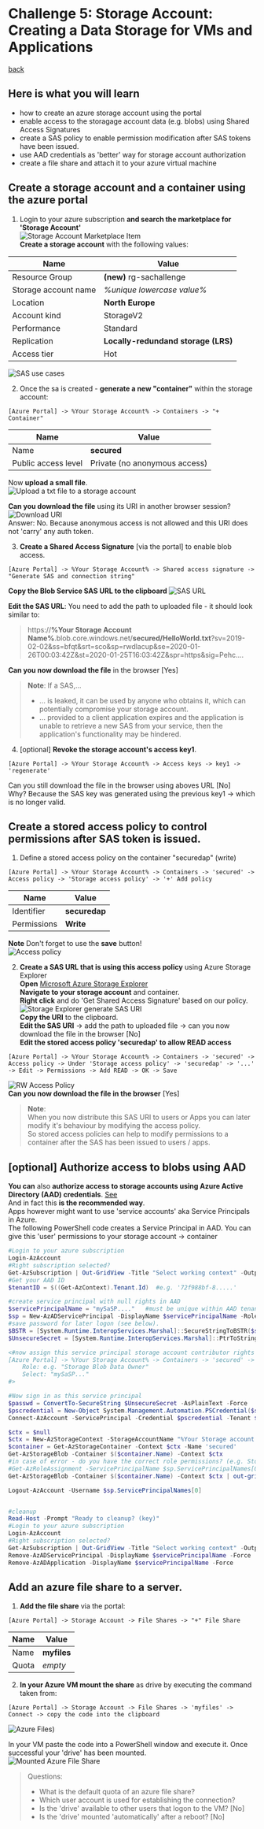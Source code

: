 # Challenge 5: Storage Account: Creating a Data Storage for VMs and Applications
[back](../../readme.md)  

## Here is what you will learn ##
- how to create an azure storage account using the portal
- enable access to the storagage account data (e.g. blobs) using Shared Access Signatures
- create a SAS policy to enable permission modification after SAS tokens have been issued.
- use AAD credentials as 'better' way for storage account authorization
- create a file share and attach it to your azure virtual machine

## Create a storage account and a container using the azure portal

1. Login to your azure subscription **and search the marketplace for 'Storage Account'**  
![Storage Account Marketplace Item](sa01.PNG)  
**Create a storage account** with the following values:

| Name | Value |
|---|---|
| Resource Group  |  **(new)** rg-sachallenge |
| Storage account name  |  _%unique lowercase value%_ |
| Location | **North Europe** |
| Account kind  |  StorageV2 |
| Performance  |  Standard |
| Replication  |  **Locally-redundand storage (LRS)** |
| Access tier  |  Hot |


![SAS use cases](https://docs.microsoft.com/en-us/azure/storage/common/storage-sas-overview#when-to-use-a-shared-access-signature)

2. Once the sa is created - **generate a new "container"** within the storage account:  
```
[Azure Portal] -> %Your Storage Account% -> Containers -> "+ Container"
```
| Name | Value |
|---|---|
| Name  |  **secured** |
| Public access level  |  Private (no anonymous access) |

Now **upload a small file**.  
![Upload a txt file to a storage account](sa02.PNG)  

**Can you download the file** using its URI in another browser session?  
![Download URI](sa03.PNG)  
Answer: No. Because anonymous access is not allowed and this URI does not 'carry' any auth token.
  

3. **Create a Shared Access Signature** [via the portal] to enable blob access. 
```
[Azure Portal] -> %Your Storage Account% -> Shared access signature -> "Generate SAS and connection string"
```
**Copy the Blob Service SAS URL to the clipboard**
![SAS URL](sas01.PNG)  

**Edit the SAS URL**: You need to add the path to uploaded file - it should look similar to:  

> https://**%Your Storage Account Name%**.blob.core.windows.net/**secured/HelloWorld.txt**?sv=2019-02-02&ss=bfqt&srt=sco&sp=rwdlacup&se=2020-01-26T00:03:42Z&st=2020-01-25T16:03:42Z&spr=https&sig=Pehc....  

**Can you now download the file** in the browser [Yes]

> **Note**: If a SAS,...  
> - ... is leaked, it can be used by anyone who obtains it, which can potentially compromise your storage account.
> - ... provided to a client application expires and the application is unable to retrieve a new SAS from your service, then the application's functionality may be hindered.

4. [optional] **Revoke the storage account's access key1**.
```
[Azure Portal] -> %Your Storage Account% -> Access keys -> key1 -> 'regenerate'
```
Can you still download the file in the browser using aboves URL [No]  
Why? Because the SAS key was generated using the previous key1 -> which is no longer valid.

## Create a stored access policy to control permissions after SAS token is issued. ##

1. Define a stored access policy on the container "securedap" (write)  
```
[Azure Portal] -> %Your Storage Account% -> Containers -> 'secured' -> Access policy -> 'Storage access policy' -> '+' Add policy
```
| Name | Value |
|---|---|
| Identifier  |  **securedap** |
| Permissions  |  **Write** |  

**Note** Don't forget to use the **save** button!  
![Access policy](saaccpol01.PNG)

2. **Create a SAS URL that is using this access policy** using Azure Storage Explorer  
**Open** [Microsoft Azure Storage Explorer](https://azure.microsoft.com/en-us/features/storage-explorer/)  
**Navigate to your storage account** and container.  
**Right click** and do 'Get Shared Access Signature' based on our policy.  
![Storage Explorer generate SAS URI](saaccpol02.PNG)  
**Copy the URI** to the clipboard.  
**Edit the SAS URI** -> add the path to uploaded file -> can you now download the file in the browser [No]  
**Edit the stored access policy 'securedap' to allow READ access**  
```
[Azure Portal] -> %Your Storage Account% -> Containers -> 'secured' -> Access policy -> Under 'Storage access policy' -> 'securedap' -> '...' -> Edit -> Permissions -> Add READ -> OK -> Save
```
![RW Access Policy](saaccpol03.PNG)  
**Can you now download the file in the browser** [Yes]

> **Note**:  
> When you now distribute this SAS URI to users or Apps you can later modify it's behaviour by modifying the access policy.  
> So stored access policies can help to modify permissions to a container after the SAS has been issued to users / apps.

## [optional] Authorize access to blobs using AAD ##  
**You can** also **authorize access to storage accounts using Azure Active Directory (AAD) credentials**. [See](https://docs.microsoft.com/en-us/azure/storage/common/storage-auth-aad?toc=%2fazure%2fstorage%2fblobs%2ftoc.json)  
And in fact this **is the recommended way**.  
Apps however might want to use 'service accounts' aka Service Principals in Azure.  
The following PowerShell code creates a Service Principal in AAD. You can give this 'user' permissions to your storage account -> container

```PowerShell
#Login to your azure subscription
Login-AzAccount 
#Right subscription selected?
Get-AzSubscription | Out-GridView -Title "Select working context" -OutputMode Single | Set-AzContext
#Get your AAD ID
$tenantID = $((Get-AzContext).Tenant.Id)  #e.g. '72f988bf-8.....'

#create service principal with null rights in AAD
$servicePrincipalName = "mySaSP...."   #must be unique within AAD tenant
$sp = New-AzADServicePrincipal -DisplayName $servicePrincipalName -Role $null
#save password for later logon (see below).
$BSTR = [System.Runtime.InteropServices.Marshal]::SecureStringToBSTR($sp.Secret)
$UnsecureSecret = [System.Runtime.InteropServices.Marshal]::PtrToStringAuto($BSTR)

<#now assign this service principal storage account contributor rights in the Portal.
[Azure Portal] -> %Your Storage Account% -> Containers -> 'secured' ->  Access Control (IAM) -> Add a role assignment...
    Role: e.g. "Storage Blob Data Owner"
    Select: "mySaSP..."
#>

#Now sign in as this service principal
$passwd = ConvertTo-SecureString $UnsecureSecret -AsPlainText -Force
$pscredential = New-Object System.Management.Automation.PSCredential($sp.ServicePrincipalNames[0], $passwd)
Connect-AzAccount -ServicePrincipal -Credential $pscredential -Tenant $tenantID

$ctx = $null
$ctx = New-AzStorageContext -StorageAccountName "%Your Storage account name%" -UseConnectedAccount
$container = Get-AzStorageContainer -Context $ctx -Name 'secured'
Get-AzStorageBlob -Container $($container.Name) -Context $ctx
#in case of error - do you have the correct role permissions? (e.g. Storage Blob Data Contributor)
#Get-AzRoleAssignment -ServicePrincipalName $sp.ServicePrincipalNames[0]
Get-AzStorageBlob -Container $($container.Name) -Context $ctx | out-gridview -Title 'Select blob to download to c:\temp' -OutputMode Single | Get-AzStorageBlobContent -Destination 'c:\temp'

Logout-AzAccount -Username $sp.ServicePrincipalNames[0]


#cleanup
Read-Host -Prompt "Ready to cleanup? (key)"
#Login to your azure subscription
Login-AzAccount 
#Right subscription selected?
Get-AzSubscription | Out-GridView -Title "Select working context" -OutputMode Single | Set-AzContext
Remove-AzADServicePrincipal -DisplayName $servicePrincipalName -Force
Remove-AzADApplication -DisplayName $servicePrincipalName -Force
```

## Add an azure file share to a server. ##
1. **Add the file share** via the portal:  
```
[Azure Portal] -> Storage Account -> File Shares -> "+" File Share
```
| Name | Value |
|---|---|
| Name  |  **myfiles** |
| Quota  |  _empty_ |   
  
2. **In your Azure VM mount the share** as drive by executing the command taken from:  
```
[Azure Portal] -> Storage Account -> File Shares -> 'myfiles' -> Connect -> copy the code into the clipboard
```  
![Azure Files](azfiles01.PNG))  
  
In your VM paste the code into a PowerShell window and execute it. Once successful your 'drive' has been mounted.  
![Mounted Azure File Share](azfiles02.PNG)

> Questions:
> - What is the default quota of an azure file share? 
> - Which user account is used for establishing the connection? 
> - Is the 'drive' available to other users that logon to the VM? [No]
> - Is the 'drive' mounted 'automatically' after a reboot? [No]